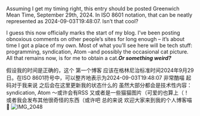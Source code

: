 Assuming I get my timing right, this entry should be posted Greenwich Mean Time, September 29th, 2024. In ISO 8601 notation, that can be neatly represented as 2024-09-03T19:48:07. Isn’t that cool?

I guess this now officially marks the start of my blog. I’ve been posting obnoxious comments on other people’s sites for long enough – it’s about time I got a place of my own. Most of what you’ll see here will be tech stuff: programming, syndication, Atom  –and possibly the occasional cat picture. All that remains now, is for me to obtain a cat.**_Or something weird?_**

假设我的时间是正确的，这个 第一个博客 应该在格林尼治标准时间2024年9月29日。在ISO 8601符号中，可以整齐地表示为2024-09-03T19:48:07
非常酷喵 起码对于我来说
之后会在这里更新我的状态什么的 虽然大部分都会是技术性内容：syndication, Atom ～或许会有RSS 又或者是一些猫猫图片（可爱的也算上（！
或者我会发布其他很奇怪的东西（或许吧
总的来说 欢迎大家来到我的个人博客喵💙
![IMG_2048](https://github.com/user-attachments/assets/1ed09ba1-b364-49ac-a301-6c72bf100079)


